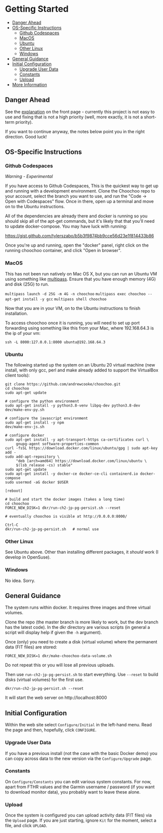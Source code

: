 
# Getting Started

* [Danger Ahead](#danger-ahead)
* [OS-Specific Instructions](#os-specific-instructions)
  * [Github Codespaces](#github-codespaces)
  * [MacOS](#macos)
  * [Ubuntu](#ubuntu)
  * [Other Linux](#other-linux)
  * [Windows](#windows)
* [General Guidance](#general-guidance)
* [Initial Configuration](#initial-configuration)
  * [Upgrade User Data](#upgrade-user-data)
  * [Constants](#constants)
  * [Upload](#upload)
* [More Information](#more-information)

## Danger Ahead

See the [explanation](https://github.com/andrewcooke/choochoo) on the front
page - currently this project is not easy to use and fixing that is not a high
priority (well, more exactly, it is not a short-term priority).

If you want to continue anyway, the notes below point you in the right
direction. Good luck!

## OS-Specific Instructions

### Github Codespaces

*Warning - Experimental*

If you have access to Github Codespaces, This is the quickest way to get up
and running with a development environment. Clone the Choochoo repo to your
account, select the branch you want to use, and run the "Code -> Open with
Codespaces" flow.  Once in there, open up a terminal and move on to the Ubuntu
instructions.

All of the dependencies are already there and docker is running so you should
skip all of the apt-get commands, but it's likely that that you'll need to
update docker-compose. You may have luck with running:

https://gist.github.com/tylerszabo/b5b3f9874bb9cce56d23e1f814433b86

Once you're up and running, open the "docker" panel, right click on the
running choochoo container, and click "Open in browser".

### MacOS

This has not been run natively on Mac OS X, but you can run an Ubuntu VM using
something like [multipass](http://multipass.run). Ensure that you have enough 
memory (4G) and disk (25G) to run.

`multipass launch -d 25G -m 4G -n choochoo`
`multipass exec choochoo -- apt-get install -y gcc`
`multipass shell choochoo`

Now that you are in your VM, on to the Ubuntu instructions to finish
installation.

To access choochoo once it is running, you will need to set up port forwarding
using something like this from your Mac, where 192.168.64.3 is the ip of your
vm:

`ssh -L 8000:127.0.0.1:8000 ubuntu@192.168.64.3`

### Ubuntu

The following started up the system on an Ubuntu 20 virtual machine (new
install, with only gcc, perl and make already added to support the VirtualBox
client tools):

```
git clone https://github.com/andrewcooke/choochoo.git
cd choochoo
sudo apt-get update

# configure the python environment
sudo apt-get install -y python3.8-venv libpq-dev python3.8-dev
dev/make-env-py.sh

# configure the javascript environment
sudo apt-get install -y npm
dev/make-env-js.sh

# configure docker
sudo apt-get install -y apt-transport-https ca-certificates curl \
     gnupg-agent software-properties-common
curl -fsSL https://download.docker.com/linux/ubuntu/gpg | sudo apt-key add -
sudo add-apt-repository \
     "deb [arch=amd64] https://download.docker.com/linux/ubuntu \
     $(lsb_release -cs) stable"
sudo apt-get update
sudo apt-get install -y docker-ce docker-ce-cli containerd.io docker-compose
sudo usermod -aG docker $USER

[reboot]

# build and start the docker images (takes a long time)
cd choochoo
FORCE_NEW_DISK=1 dkr/run-ch2-jp-pg-persist.sh --reset

# eventually choochoo is visible at http://0.0.0.0:8000/

Ctrl-C
dkr/run-ch2-jp-pg-persist.sh   # normal use
```

### Other Linux

See Ubuntu above.  Other than installing different packages, it *should* work
(I develop in OpenSuse).

### Windows

No idea.  Sorry.

## General Guidance

The system runs within docker.  It requires three images and three virtual
volumes.

Clone the repo (the master branch is more likely to work, but the dev branch
has the latest code).  In the dkr directory are various scripts (in general a
script will display help if given the `-h` argument).

Once (only) you need to create a disk (virtual volume) where the permanent
data (FIT files) are stored:

    FORCE_NEW_DISK=1 dkr/make-choochoo-data-volume.sh

Do not repeat this or you will lose all previous uploads.

Then use `run-ch2-jp-pg-persist.sh` to start everything.  Use `--reset` to
build disks (virtual volumes) for the first use.

    dkr/run-ch2-jp-pg-persist.sh --reset

It will start the web server on http://localhost:8000

## Initial Configuration

Within the web site select `Configure/Initial` in the left-hand menu.
Read the page and then, hopefully, click `CONFIGURE`.

### Upgrade User Data

If you have a previous install (not the case with the basic Docker
demo) you can copy across data to the new version via the
`Configure/Upgrade` page.

### Constants

On `Configure/Constants` you can edit various system constants.  For
now, apart from FTHR values and the Garmin username / password (if you
want to download monitor data), you probably want to leave these
alone.

### Upload

Once the system is configured you can upload activity data (FIT files)
via the `Upload` page.  If you are just starting, ignore `Kit` for the
moment, select a file, and click `UPLOAD`.

